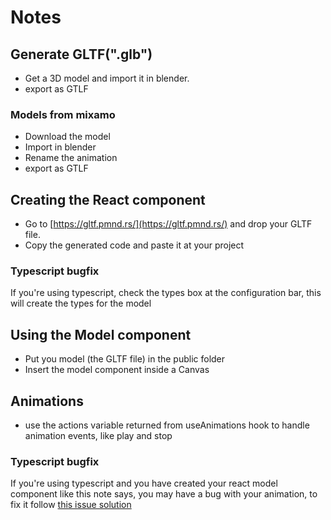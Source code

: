 # Notes
## Generate GLTF(".glb")
 - Get a 3D model and import it in blender.
 - export as GTLF
### Models from mixamo
 - Download the model
 - Import in blender
 - Rename the animation
 - export as GTLF

 ## Creating the React component
 - Go to [https://gltf.pmnd.rs/](https://gltf.pmnd.rs/) and drop your GLTF file.
 - Copy the generated code and paste it at your project
 ### Typescript bugfix
   If you're using typescript, check the types box at the configuration bar, this will create the types for the model

 ## Using the Model component
 - Put you model (the GLTF file) in the public folder
 - Insert the model component inside a Canvas

 ## Animations
 - use the actions variable returned from useAnimations hook to handle animation events, like play and stop
 ### Typescript bugfix
 If you're using typescript and you have created your react model component like this note says, you may have a bug with your animation, to fix it follow [this issue solution](https://github.com/pmndrs/gltfjsx/issues/101)
 
